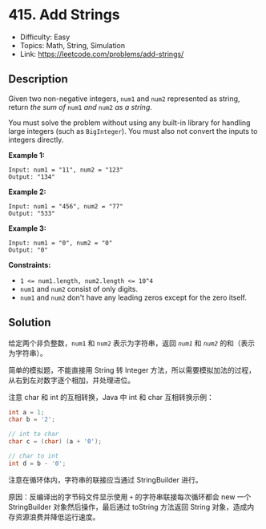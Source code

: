 # 415. Add Strings

- Difficulty: Easy
- Topics: Math, String, Simulation
- Link: https://leetcode.com/problems/add-strings/

## Description

Given two non-negative integers, `num1` and `num2` represented as string, return _the sum of_ `num1` _and_ `num2` _as a string_.

You must solve the problem without using any built-in library for handling large integers (such as `BigInteger`). You must also not convert the inputs to integers directly.

**Example 1:**

```
Input: num1 = "11", num2 = "123"
Output: "134"
```

**Example 2:**

```
Input: num1 = "456", num2 = "77"
Output: "533"
```

**Example 3:**

```
Input: num1 = "0", num2 = "0"
Output: "0"
```

**Constraints:**

- `1 <= num1.length, num2.length <= 10^4`
- `num1` and `num2` consist of only digits.
- `num1` and `num2` don't have any leading zeros except for the zero itself.

## Solution

给定两个非负整数，`num1` 和 `num2` 表示为字符串，返回 _`num1`_ 和 _`num2`_ 的和（表示为字符串）。

简单的模拟题，不能直接用 String 转 Integer 方法，所以需要模拟加法的过程，从右到左对数字逐个相加，并处理进位。

注意 char 和 int 的互相转换，Java 中 int 和 char 互相转换示例：

```java
int a = 1;
char b = '2';

// int to char
char c = (char) (a + '0');

// char to int
int d = b - '0';
```

注意在循环体内，字符串的联接应当通过 StringBuilder 进行。

原因：反编译出的字节码文件显示使用 `+` 的字符串联接每次循环都会 new 一个 StringBuilder 对象然后操作，最后通过 toString 方法返回 String 对象，造成内存资源浪费并降低运行速度。
